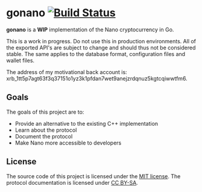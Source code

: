 # gonano [![Build Status](https://travis-ci.org/alexbakker/gonano.svg?branch=master)](https://travis-ci.org/alexbakker/gonano)

__gonano__ is a __WIP__ implementation of the Nano cryptocurrency in Go.

This is a work in progress. Do not use this in production environments. All of
the exported API's are subject to change and should thus not be considered
stable. The same applies to the database format, configuration files and wallet
files.

The address of my motivational back account is:
xrb_1tt5p7agt63f3q37151o1yz3k1pfdan7wet9anejzrdqnuz5kgtcqiwwtfm6.

## Goals

The goals of this project are to:
- Provide an alternative to the existing C++ implementation
- Learn about the protocol
- Document the protocol
- Make Nano more accessible to developers

## License

The source code of this project is licensed under the [MIT license](LICENSE). The
protocol documentation is licensed under [CC BY-SA](doc/LICENSE).
